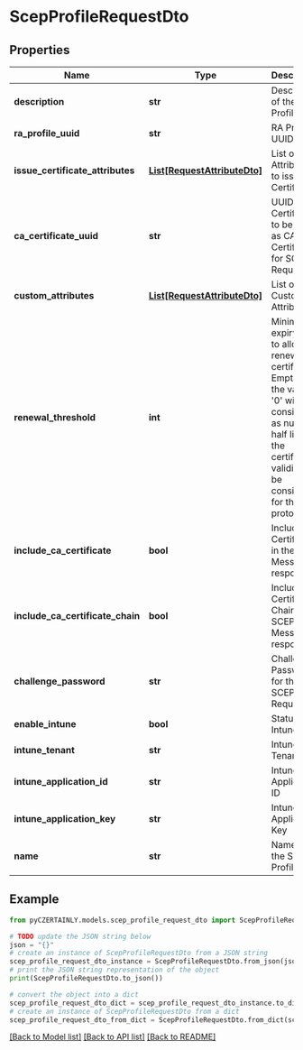# ScepProfileRequestDto


## Properties

Name | Type | Description | Notes
------------ | ------------- | ------------- | -------------
**description** | **str** | Description of the SCEP Profile | [optional] 
**ra_profile_uuid** | **str** | RA Profile UUID | [optional] 
**issue_certificate_attributes** | [**List[RequestAttributeDto]**](RequestAttributeDto.md) | List of Attributes to issue Certificate | 
**ca_certificate_uuid** | **str** | UUID of the Certificate to be used as CA Certificate for SCEP Requests | 
**custom_attributes** | [**List[RequestAttributeDto]**](RequestAttributeDto.md) | List of Custom Attributes | [optional] 
**renewal_threshold** | **int** | Minimum expiry days to allow renewal of certificate. Empty or the value &#39;0&#39; will be considered as null and half life of the certificate validity will be considered for the protocol | [optional] 
**include_ca_certificate** | **bool** | Include CA Certificate in the SCEP Message response | [optional] [default to False]
**include_ca_certificate_chain** | **bool** | Include CA Certificate Chain in the SCEP Message response | [optional] [default to False]
**challenge_password** | **str** | Challenge Password for the SCEP Request | [optional] 
**enable_intune** | **bool** | Status of Intune | [optional] 
**intune_tenant** | **str** | Intune Tenant | [optional] 
**intune_application_id** | **str** | Intune Application ID | [optional] 
**intune_application_key** | **str** | Intune Application Key | [optional] 
**name** | **str** | Name of the SCEP Profile | 

## Example

```python
from pyCZERTAINLY.models.scep_profile_request_dto import ScepProfileRequestDto

# TODO update the JSON string below
json = "{}"
# create an instance of ScepProfileRequestDto from a JSON string
scep_profile_request_dto_instance = ScepProfileRequestDto.from_json(json)
# print the JSON string representation of the object
print(ScepProfileRequestDto.to_json())

# convert the object into a dict
scep_profile_request_dto_dict = scep_profile_request_dto_instance.to_dict()
# create an instance of ScepProfileRequestDto from a dict
scep_profile_request_dto_from_dict = ScepProfileRequestDto.from_dict(scep_profile_request_dto_dict)
```
[[Back to Model list]](../README.md#documentation-for-models) [[Back to API list]](../README.md#documentation-for-api-endpoints) [[Back to README]](../README.md)


